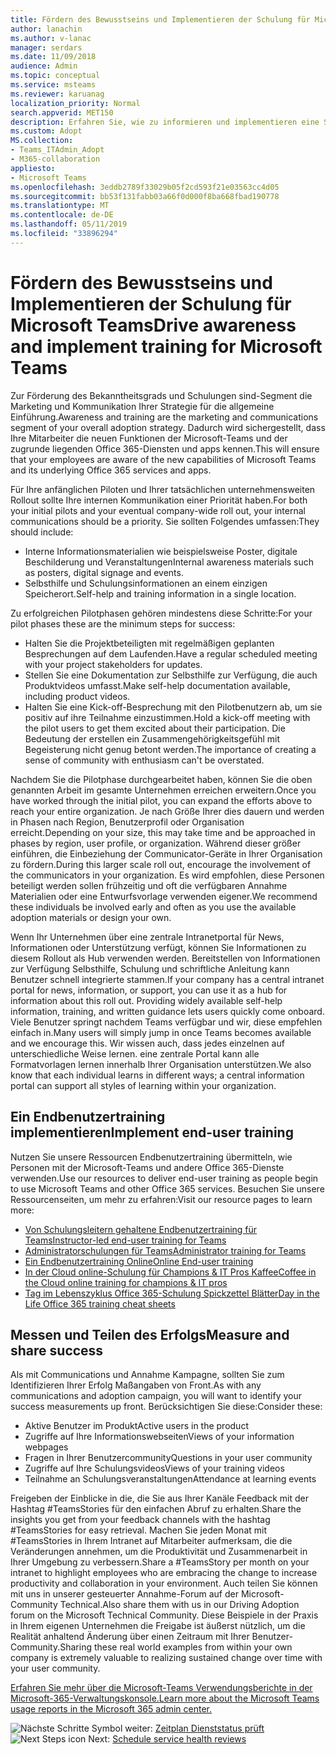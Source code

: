 ```yaml
---
title: Fördern des Bewusstseins und Implementieren der Schulung für Microsoft Teams
author: lanachin
ms.author: v-lanac
manager: serdars
ms.date: 11/09/2018
audience: Admin
ms.topic: conceptual
ms.service: msteams
ms.reviewer: karuanag
localization_priority: Normal
search.appverid: MET150
description: Erfahren Sie, wie zu informieren und implementieren eine Schulung zur Annahme der Microsoft-Teams.
ms.custom: Adopt
MS.collection:
- Teams_ITAdmin_Adopt
- M365-collaboration
appliesto:
- Microsoft Teams
ms.openlocfilehash: 3eddb2789f33029b05f2cd593f21e03563cc4d05
ms.sourcegitcommit: bb53f131fabb03a66f0d000f8ba668fbad190778
ms.translationtype: MT
ms.contentlocale: de-DE
ms.lasthandoff: 05/11/2019
ms.locfileid: "33896294"
---
```

# <a name="drive-awareness-and-implement-training-for-microsoft-teams"></a><span data-ttu-id="ccd2c-103">Fördern des Bewusstseins und Implementieren der Schulung für Microsoft Teams</span><span class="sxs-lookup"><span data-stu-id="ccd2c-103">Drive awareness and implement training for Microsoft Teams</span></span>

<span data-ttu-id="ccd2c-104">Zur Förderung des Bekanntheitsgrads und Schulungen sind-Segment die Marketing und Kommunikation Ihrer Strategie für die allgemeine Einführung.</span><span class="sxs-lookup"><span data-stu-id="ccd2c-104">Awareness and training are the marketing and communications segment of your overall adoption strategy.</span></span> <span data-ttu-id="ccd2c-105">Dadurch wird sichergestellt, dass Ihre Mitarbeiter die neuen Funktionen der Microsoft-Teams und der zugrunde liegenden Office 365-Diensten und apps kennen.</span><span class="sxs-lookup"><span data-stu-id="ccd2c-105">This will ensure that your employees are aware of the new capabilities of Microsoft Teams and its underlying Office 365 services and apps.</span></span>
   
<span data-ttu-id="ccd2c-106">Für Ihre anfänglichen Piloten und Ihrer tatsächlichen unternehmensweiten Rollout sollte Ihre internen Kommunikation einer Priorität haben.</span><span class="sxs-lookup"><span data-stu-id="ccd2c-106">For both your initial pilots and your eventual company-wide roll out, your internal communications should be a priority.</span></span> <span data-ttu-id="ccd2c-107">Sie sollten Folgendes umfassen:</span><span class="sxs-lookup"><span data-stu-id="ccd2c-107">They should include:</span></span>

- <span data-ttu-id="ccd2c-108">Interne Informationsmaterialien wie beispielsweise Poster, digitale Beschilderung und Veranstaltungen</span><span class="sxs-lookup"><span data-stu-id="ccd2c-108">Internal awareness materials such as posters, digital signage and events.</span></span>
- <span data-ttu-id="ccd2c-109">Selbsthilfe und Schulungsinformationen an einem einzigen Speicherort.</span><span class="sxs-lookup"><span data-stu-id="ccd2c-109">Self-help and training information in a single location.</span></span>

<span data-ttu-id="ccd2c-110">Zu erfolgreichen Pilotphasen gehören mindestens diese Schritte:</span><span class="sxs-lookup"><span data-stu-id="ccd2c-110">For your pilot phases these are the minimum steps for success:</span></span>

- <span data-ttu-id="ccd2c-111">Halten Sie die Projektbeteiligten mit regelmäßigen geplanten Besprechungen auf dem Laufenden.</span><span class="sxs-lookup"><span data-stu-id="ccd2c-111">Have a regular scheduled meeting with your project stakeholders for updates.</span></span>
- <span data-ttu-id="ccd2c-112">Stellen Sie eine Dokumentation zur Selbsthilfe zur Verfügung, die auch Produktvideos umfasst.</span><span class="sxs-lookup"><span data-stu-id="ccd2c-112">Make self-help documentation available, including product videos.</span></span>
- <span data-ttu-id="ccd2c-113">Halten Sie eine Kick-off-Besprechung mit den Pilotbenutzern ab, um sie positiv auf ihre Teilnahme einzustimmen.</span><span class="sxs-lookup"><span data-stu-id="ccd2c-113">Hold a kick-off meeting with the pilot users to get them excited about their participation.</span></span> <span data-ttu-id="ccd2c-114">Die Bedeutung der erstellen ein Zusammengehörigkeitsgefühl mit Begeisterung nicht genug betont werden.</span><span class="sxs-lookup"><span data-stu-id="ccd2c-114">The importance of creating a sense of community with enthusiasm can't be overstated.</span></span>

<span data-ttu-id="ccd2c-115">Nachdem Sie die Pilotphase durchgearbeitet haben, können Sie die oben genannten Arbeit im gesamte Unternehmen erreichen erweitern.</span><span class="sxs-lookup"><span data-stu-id="ccd2c-115">Once you have worked through the initial pilot, you can expand the efforts above to reach your entire organization.</span></span> <span data-ttu-id="ccd2c-116">Je nach Größe Ihrer dies dauern und werden in Phasen nach Region, Benutzerprofil oder Organisation erreicht.</span><span class="sxs-lookup"><span data-stu-id="ccd2c-116">Depending on your size, this may take time and be approached in phases by region, user profile, or organization.</span></span> <span data-ttu-id="ccd2c-117">Während dieser größer einführen, die Einbeziehung der Communicator-Geräte in Ihrer Organisation zu fördern.</span><span class="sxs-lookup"><span data-stu-id="ccd2c-117">During this larger scale roll out, encourage the involvement of the communicators in your organization.</span></span> <span data-ttu-id="ccd2c-118">Es wird empfohlen, diese Personen beteiligt werden sollen frühzeitig und oft die verfügbaren Annahme Materialien oder eine Entwurfsvorlage verwenden eigener.</span><span class="sxs-lookup"><span data-stu-id="ccd2c-118">We recommend these individuals be involved early and often as you use the available adoption materials or design your own.</span></span>

<span data-ttu-id="ccd2c-119">Wenn Ihr Unternehmen über eine zentrale Intranetportal für News, Informationen oder Unterstützung verfügt, können Sie Informationen zu diesem Rollout als Hub verwenden werden. Bereitstellen von Informationen zur Verfügung Selbsthilfe, Schulung und schriftliche Anleitung kann Benutzer schnell integrierte stammen.</span><span class="sxs-lookup"><span data-stu-id="ccd2c-119">If your company has a central intranet portal for news, information, or support, you can use it as a hub for information about this roll out. Providing widely available self-help information, training, and written guidance lets users quickly come onboard.</span></span> <span data-ttu-id="ccd2c-120">Viele Benutzer springt nachdem Teams verfügbar und wir, diese empfehlen einfach in.</span><span class="sxs-lookup"><span data-stu-id="ccd2c-120">Many users will simply jump in once Teams becomes available and we encourage this.</span></span> <span data-ttu-id="ccd2c-121">Wir wissen auch, dass jedes einzelnen auf unterschiedliche Weise lernen. eine zentrale Portal kann alle Formatvorlagen lernen innerhalb Ihrer Organisation unterstützen.</span><span class="sxs-lookup"><span data-stu-id="ccd2c-121">We also know that each individual learns in different ways; a central information portal can support all styles of learning within your organization.</span></span>

## <a name="implement-end-user-training"></a><span data-ttu-id="ccd2c-122">Ein Endbenutzertraining implementieren</span><span class="sxs-lookup"><span data-stu-id="ccd2c-122">Implement end-user training</span></span>

<span data-ttu-id="ccd2c-123">Nutzen Sie unsere Ressourcen Endbenutzertraining übermitteln, wie Personen mit der Microsoft-Teams und andere Office 365-Dienste verwenden.</span><span class="sxs-lookup"><span data-stu-id="ccd2c-123">Use our resources to deliver end-user training as people begin to use Microsoft Teams and other Office 365 services.</span></span> <span data-ttu-id="ccd2c-124">Besuchen Sie unsere Ressourcenseiten, um mehr zu erfahren:</span><span class="sxs-lookup"><span data-stu-id="ccd2c-124">Visit our resource pages to learn more:</span></span>

- [<span data-ttu-id="ccd2c-125">Von Schulungsleitern gehaltene Endbenutzertraining für Teams</span><span class="sxs-lookup"><span data-stu-id="ccd2c-125">Instructor-led end-user training for Teams</span></span>](instructor-led-training-teams-landing-page.md)
- [<span data-ttu-id="ccd2c-126">Administratorschulungen für Teams</span><span class="sxs-lookup"><span data-stu-id="ccd2c-126">Administrator training for Teams</span></span>](itadmin-readiness.md)
- [<span data-ttu-id="ccd2c-127">Ein Endbenutzertraining Online</span><span class="sxs-lookup"><span data-stu-id="ccd2c-127">Online End-user training</span></span>](enduser-training.md)
- [<span data-ttu-id="ccd2c-128">In der Cloud online-Schulung für Champions & IT Pros Kaffee</span><span class="sxs-lookup"><span data-stu-id="ccd2c-128">Coffee in the Cloud online training for champions & IT pros</span></span>](https://aka.ms/CoffeeintheCloud) 
- [<span data-ttu-id="ccd2c-129">Tag im Lebenszyklus Office 365-Schulung Spickzettel Blätter</span><span class="sxs-lookup"><span data-stu-id="ccd2c-129">Day in the Life Office 365 training cheat sheets</span></span>](https://aka.ms/O365AdoptionTools)

## <a name="measure-and-share-success"></a><span data-ttu-id="ccd2c-130">Messen und Teilen des Erfolgs</span><span class="sxs-lookup"><span data-stu-id="ccd2c-130">Measure and share success</span></span>

<span data-ttu-id="ccd2c-131">Als mit Communications und Annahme Kampagne, sollten Sie zum Identifizieren Ihrer Erfolg Maßangaben von Front.</span><span class="sxs-lookup"><span data-stu-id="ccd2c-131">As with any communications and adoption campaign, you will want to identify your success measurements up front.</span></span> <span data-ttu-id="ccd2c-132">Berücksichtigen Sie diese:</span><span class="sxs-lookup"><span data-stu-id="ccd2c-132">Consider these:</span></span>

- <span data-ttu-id="ccd2c-133">Aktive Benutzer im Produkt</span><span class="sxs-lookup"><span data-stu-id="ccd2c-133">Active users in the product</span></span>
- <span data-ttu-id="ccd2c-134">Zugriffe auf Ihre Informationswebseiten</span><span class="sxs-lookup"><span data-stu-id="ccd2c-134">Views of your information webpages</span></span>
- <span data-ttu-id="ccd2c-135">Fragen in Ihrer Benutzercommunity</span><span class="sxs-lookup"><span data-stu-id="ccd2c-135">Questions in your user community</span></span>
- <span data-ttu-id="ccd2c-136">Zugriffe auf Ihre Schulungsvideos</span><span class="sxs-lookup"><span data-stu-id="ccd2c-136">Views of your training videos</span></span>
- <span data-ttu-id="ccd2c-137">Teilnahme an Schulungsveranstaltungen</span><span class="sxs-lookup"><span data-stu-id="ccd2c-137">Attendance at learning events</span></span>

<span data-ttu-id="ccd2c-138">Freigeben der Einblicke in die, die Sie aus Ihrer Kanäle Feedback mit der Hashtag #TeamsStories für den einfachen Abruf zu erhalten.</span><span class="sxs-lookup"><span data-stu-id="ccd2c-138">Share the insights you get from your feedback channels with the hashtag #TeamsStories for easy retrieval.</span></span> <span data-ttu-id="ccd2c-139">Machen Sie jeden Monat mit #TeamsStories in Ihrem Intranet auf Mitarbeiter aufmerksam, die die Veränderungen annehmen, um die Produktivität und Zusammenarbeit in Ihrer Umgebung zu verbessern.</span><span class="sxs-lookup"><span data-stu-id="ccd2c-139">Share a #TeamsStory per month on your intranet to highlight employees who are embracing the change to increase productivity and collaboration in your environment.</span></span> <span data-ttu-id="ccd2c-140">Auch teilen Sie können mit uns in unserer gesteuerter Annahme-Forum auf der Microsoft-Community Technical.</span><span class="sxs-lookup"><span data-stu-id="ccd2c-140">Also share them with us in our Driving Adoption forum on the Microsoft Technical Community.</span></span> <span data-ttu-id="ccd2c-141">Diese Beispiele in der Praxis in Ihrem eigenen Unternehmen die Freigabe ist äußerst nützlich, um die Realität anhaltend Änderung über einen Zeitraum mit Ihrer Benutzer-Community.</span><span class="sxs-lookup"><span data-stu-id="ccd2c-141">Sharing these real world examples from within your own company is extremely valuable to realizing sustained change over time with your user community.</span></span>

[<span data-ttu-id="ccd2c-142">Erfahren Sie mehr über die Microsoft-Teams Verwendungsberichte in der Microsoft-365-Verwaltungskonsole.</span><span class="sxs-lookup"><span data-stu-id="ccd2c-142">Learn more about the Microsoft Teams usage reports in the Microsoft 365 admin center.</span></span>](teams-activity-reports.md)

<span data-ttu-id="ccd2c-143">![Nächste Schritte Symbol](media/teams-adoption-next-icon.png) weiter: [Zeitplan Dienststatus prüft](teams-adoption-schedule-service-health-reviews.md)</span><span class="sxs-lookup"><span data-stu-id="ccd2c-143">![Next Steps icon](media/teams-adoption-next-icon.png) Next: [Schedule service health reviews](teams-adoption-schedule-service-health-reviews.md)</span></span>
